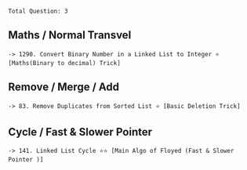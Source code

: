 
`Total Question: 3`

## Maths / Normal Transvel
```
-> 1290. Convert Binary Number in a Linked List to Integer ⭐ [Maths(Binary to decimal) Trick]
``` 


## Remove / Merge / Add 
```
-> 83. Remove Duplicates from Sorted List ⭐ [Basic Deletion Trick]
```


## Cycle / Fast & Slower Pointer 
```
-> 141. Linked List Cycle ⭐⭐ [Main Algo of Floyed (Fast & Slower Pointer )]
```
